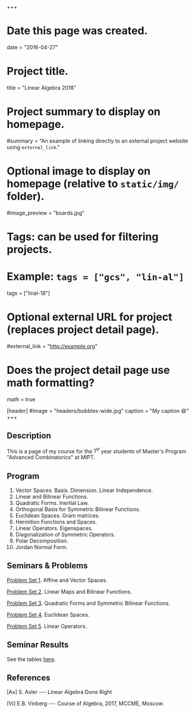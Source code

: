 +++
# Date this page was created.
date = "2016-04-27"

# Project title.
title = "Linear Algebra 2018"

# Project summary to display on homepage.
#summary = "An example of linking directly to an external project website using `external_link`."

# Optional image to display on homepage (relative to `static/img/` folder).
#image_preview = "boards.jpg"

# Tags: can be used for filtering projects.
# Example: `tags = ["gcs", "lin-al"]`
tags = ["linal-18"]

# Optional external URL for project (replaces project detail page).
#external_link = "http://example.org"

# Does the project detail page use math formatting?
math = true

[header]
#image = "headers/bubbles-wide.jpg"
caption = "My caption :smile:"
+++



## Description

This is a page of my course for the $1^{st}$ year students of Master's Program "Advanced Combinatorics" at MIPT.

## Program

1. Vector Spaces. Basis. Dimension. Linear Independence.
2. Linear and Bilinear Functions.
3. Quadratic Forms. Inertial Law.
4. Orthogonal Basis for Symmetric Bilinear Functions.
5. Euclidean Spaces. Gram matrices.
6. Hermition Functions and Spaces.
7. Linear Operators. Eigenspaces.
8. Diagonalization of Symmetric Operators.
9. Polar Decomposition.
10. Jordan Normal Form.

## Seminars & Problems

[Problem Set 1](Seminar-1.pdf). Affine and Vector Spaces. 

[Problem Set 2](Seminar-2.pdf). Linear Maps and Bilinear Functions. 

[Problem Set 3](Seminar-3.pdf). Quadratic Forms and Symmetric Bilinear Functions.

[Problem Set 4](ProblemSet4.pdf). Euclidean Spaces.

[Problem Set 5](ProblemSet5.pdf). Linear Operators.


## Seminar Results

See the tables [here](https://docs.google.com/spreadsheets/d/e/2PACX-1vREq9gSMVnXaIirmaI4Q6Dxj_PW1pB5hpoAPBoIcunpArg0IFGD_DcwMhTWu_juNwIzxIQugU4b_RY7/pubhtml).


## References


[Ax] S. Axler --- Linear Algebra Done Right

[Vi] E.B. Vinberg --- Course of Algebra, 2017, MCCME, Moscow.


